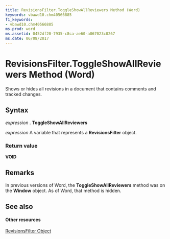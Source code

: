 ```yaml
---
title: RevisionsFilter.ToggleShowAllReviewers Method (Word)
keywords: vbawd10.chm40566885
f1_keywords:
- vbawd10.chm40566885
ms.prod: word
ms.assetid: 0452df20-7935-c8ca-ae60-a067023c0267
ms.date: 06/08/2017
---
```



# RevisionsFilter.ToggleShowAllReviewers Method (Word)

Shows or hides all revisions in a document that contains comments and tracked changes.


## Syntax

 _expression_ . **ToggleShowAllReviewers**

 _expression_ A variable that represents a **RevisionsFilter** object.


### Return value

 **VOID**


## Remarks

In previous versions of Word, the  **ToggleShowAllReviewers** method was on the **Window** object. As of Word, that method is hidden.


## See also


#### Other resources


[RevisionsFilter Object](revisionsfilter-object-word.md)


